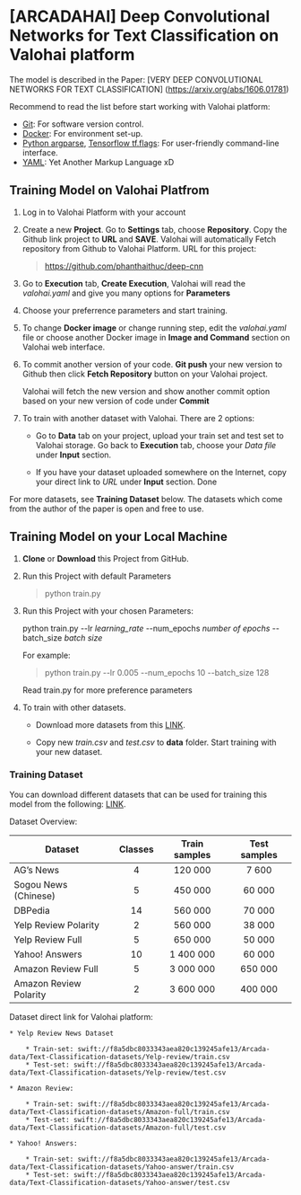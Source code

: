 # [ARCADAHAI] Deep Convolutional Networks for Text Classification on Valohai platform 

The model is described in the Paper: [VERY DEEP CONVOLUTIONAL NETWORKS FOR TEXT CLASSIFICATION] (https://arxiv.org/abs/1606.01781)

Recommend to read the list before start working with Valohai platform:

* [Git](https://git-scm.com/doc): For software version control.
* [Docker](https://docs.docker.com): For environment set-up.
* [Python argparse](https://docs.python.org/3/library/argparse.html), [Tensorflow tf.flags](https://stackoverflow.com/questions/33932901/whats-the-purpose-of-tf-app-flags-in-tensorflow): For user-friendly command-line interface. 
* [YAML](https://yaml.org): Yet Another Markup Language xD 
## Training Model on Valohai Platfrom 

1. Log in to Valohai Platform with your account 

2. Create a new **Project**. Go to **Settings** tab, choose **Repository**. Copy the Github link project to **URL** and **SAVE**. Valohai will automatically Fetch repository from Github to Valohai Platform. URL for this project: 

    > https://github.com/phanthaithuc/deep-cnn 

3. Go to **Execution** tab, **Create Execution**, Valohai will read the _valohai.yaml_  and give you many options for **Parameters**

4. Choose your preferrence parameters and start training.

5. To change **Docker image** or change running step, edit the _valohai.yaml_ file or choose another Docker image in **Image and Command** section on Valohai web interface. 

6. To commit another version of your code. **Git push** your new version to Github then click  **Fetch Repository** button on your Valohai project. 

    Valohai will fetch the new version and show another commit option based on your new version of code under **Commit**

7. To train with another dataset with Valohai. There are 2 options: 
    
    * Go to **Data** tab on your project, upload your train set and test set to Valohai storage. Go back to **Execution** tab, choose your _Data file_ under **Input** section.
    
    * If you have your dataset uploaded somewhere on the Internet, copy your direct link to _URL_ under **Input** section. Done 
    
For more datasets, see **Training Dataset** below. The datasets which come from the author of the paper is open and free to use. 
    


## Training Model on your Local Machine

1. **Clone** or **Download** this Project from GitHub. 

2. Run this Project with default Parameters

    > python train.py 
   
3. Run this Project with your chosen Parameters: 

    python train.py --lr  _learning_rate_  --num_epochs  _number of epochs_  --batch_size _batch size_
    
    For example: 

    > python train.py --lr 0.005  --num_epochs 10 --batch_size 128
    
    Read train.py for more preference parameters 

4. To train with other datasets. 

      * Download more datasets from this [LINK](https://drive.google.com/drive/u/0/folders/0Bz8a_Dbh9Qhbfll6bVpmNUtUcFdjYmF2SEpmZUZUcVNiMUw1TWN6RDV3a0JHT3kxLVhVR2M). 
   
     * Copy new _train.csv_ and _test.csv_ to **data** folder. Start training with your new dataset. 
     
     
    

    
### Training Dataset

You can download  different datasets that can be used for training this model from the following: [LINK](https://drive.google.com/drive/u/0/folders/0Bz8a_Dbh9Qhbfll6bVpmNUtUcFdjYmF2SEpmZUZUcVNiMUw1TWN6RDV3a0JHT3kxLVhVR2M). 

Dataset Overview: 

| Dataset                | Classes | Train samples | Test samples |
|------------------------|:---------:|:---------------:|:--------------:|
| AG’s News              |    4    |    120 000    |     7 600    |
| Sogou News (Chinese)           |    5    |    450 000    |    60 000    |
| DBPedia                |    14   |    560 000    |    70 000    |
| Yelp Review Polarity   |    2    |    560 000    |    38 000    |
| Yelp Review Full       |    5    |    650 000    |    50 000    |
| Yahoo! Answers         |    10   |   1 400 000   |    60 000    |
| Amazon Review Full     |    5    |   3 000 000   |    650 000   |
| Amazon Review Polarity |    2    |   3 600 000   |    400 000   |

Dataset direct link for Valohai platform:

    * Yelp Review News Dataset 
    
        * Train-set: swift://f8a5dbc8033343aea820c139245afe13/Arcada-data/Text-Classification-datasets/Yelp-review/train.csv
        * Test-set: swift://f8a5dbc8033343aea820c139245afe13/Arcada-data/Text-Classification-datasets/Yelp-review/test.csv
        
    * Amazon Review:
        
        * Train-set: swift://f8a5dbc8033343aea820c139245afe13/Arcada-data/Text-Classification-datasets/Amazon-full/train.csv
        * Test-set: swift://f8a5dbc8033343aea820c139245afe13/Arcada-data/Text-Classification-datasets/Amazon-full/test.csv
        
    * Yahoo! Answers: 
    
        * Train-set: swift://f8a5dbc8033343aea820c139245afe13/Arcada-data/Text-Classification-datasets/Yahoo-answer/train.csv
        * Test-set: swift://f8a5dbc8033343aea820c139245afe13/Arcada-data/Text-Classification-datasets/Yahoo-answer/test.csv
  
